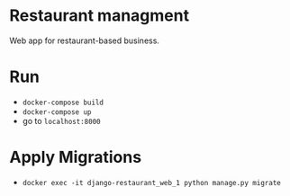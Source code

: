 # Restaurant managment
Web app for restaurant-based business.

# Run
* `docker-compose build`
* `docker-compose up`
* go to `localhost:8000`

# Apply Migrations
* `docker exec -it django-restaurant_web_1 python manage.py migrate`
